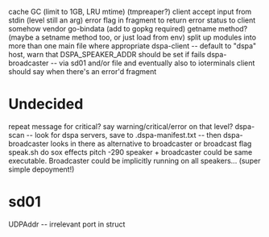 cache GC (limit to 1GB, LRU mtime) (tmpreaper?)
client accept input from stdin (level still an arg)
error flag in fragment to return error status to client
somehow vendor go-bindata (add to gopkg required)
getname method? (maybe a setname method too, or just load from env)
split up modules into more than one main file where appropriate
dspa-client -- default to "dspa" host, warn that DSPA_SPEAKER_ADDR should be set if fails
dspa-broadcaster -- via sd01 and/or file and eventually also to ioterminals
client should say when there's an error'd fragment

# Undecided
repeat message for critical?
say warning/critical/error on that level?
dspa-scan -- look for dspa servers, save to .dspa-manifest.txt -- then dspa-broadcaster looks in there as alternative to broadcaster or broadcast flag
speak.sh do sox effects pitch -290
speaker + broadcaster could be same executable. Broadcaster could be implicitly running on all speakers... (super simple depoyment!)


# sd01
UDPAddr -- irrelevant port in struct
